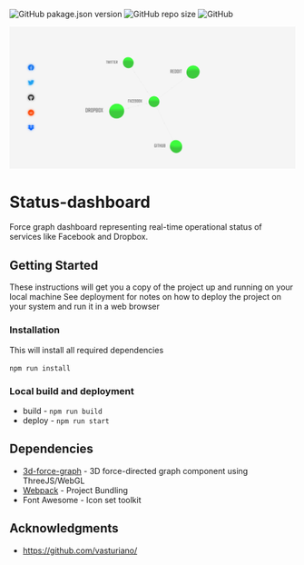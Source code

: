 ![GitHub pakage.json version](http://img.shields.io/github/package-json/v/onecastell/status-dashboard )
![GitHub repo size](https://img.shields.io/github/repo-size/onecastell/status-dashboard)
![GitHub](https://img.shields.io/github/license/onecastell/status-dashboard)

![status dashboard screenshot](/preview.png "status dashboard screenshot")

# Status-dashboard
Force graph dashboard representing real-time operational status of services like Facebook and Dropbox.

## Getting Started

These instructions will get you a copy of the project up and running on your local machine See deployment for notes on how to deploy the project on your system and run it in a web browser

### Installation

This will install all required dependencies

`npm run install`

### Local build and deployment

* build - `npm run build`
* deploy - `npm run start`

## Dependencies

* [3d-force-graph](https://github.com/vasturiano/3d-force-graph) - 3D force-directed graph component using ThreeJS/WebGL 
* [Webpack](https://webpack.js.org/) - Project Bundling
* Font Awesome - Icon set toolkit
## Acknowledgments

* https://github.com/vasturiano/
